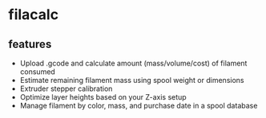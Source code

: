# filacalc

## features

- Upload .gcode and calculate amount (mass/volume/cost) of filament consumed
- Estimate remaining filament mass using spool weight or dimensions
- Extruder stepper calibration
- Optimize layer heights based on your Z-axis setup
- Manage filament by color, mass, and purchase date in a spool database

